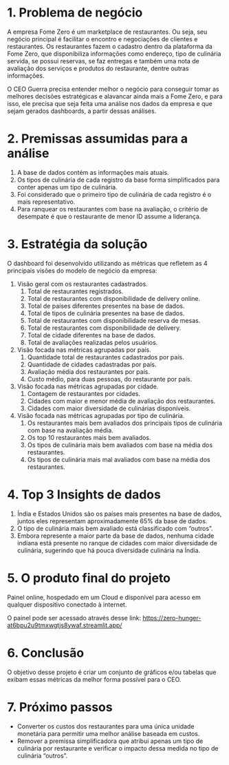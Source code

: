 # 1. Problema de negócio

A empresa Fome Zero é um marketplace de restaurantes. Ou seja, seu negócio principal é facilitar o encontro e negociações de clientes e restaurantes. Os restaurantes fazem o cadastro dentro da plataforma da Fome Zero, que disponibiliza informações como endereço, tipo de culinária servida, se possui reservas, se faz entregas e também uma nota de avaliação dos serviços e produtos do restaurante, dentre outras informações.

O CEO Guerra precisa entender melhor o negócio para conseguir tomar as melhores decisões estratégicas e alavancar ainda mais a Fome Zero, e para isso, ele precisa que seja feita uma análise nos dados da empresa e que sejam gerados dashboards, a partir dessas análises.

# 2. Premissas assumidas para a análise

1. A base de dados contém as informações mais atuais.
2. Os tipos de culinária de cada registro da base forma simplificados para conter apenas um tipo de culinária.
3. Foi considerado que o primeiro tipo de culinária de cada registro é o mais representativo.
4. Para ranquear os restaurantes com base na avaliação, o critério de  desempate é que o restaurante de menor ID assume a liderança.

# 3. Estratégia da solução

O dashboard foi desenvolvido utilizando as métricas que refletem as 4 principais visões do modelo de negócio da empresa:

1. Visão geral com os restaurantes cadastrados.
    1. Total de restaurantes registrados.
    2. Total de restaurantes com disponibilidade de delivery online.
    3. Total de países diferentes presentes na base de dados.
    4. Total de tipos de culinária presentes na base de dados.
    5. Total de restaurantes com disponibilidade reserva de mesas.
    6. Total de restaurantes com disponibilidade de delivery.
    7. Total de cidade diferentes na base de dados.
    8. Total de avaliações realizadas pelos usuários.
2. Visão focada nas métricas agrupadas por país.
    1. Quantidade total de restaurantes cadastrados por país.
    2. Quantidade de cidades cadastradas por país.
    3. Avaliação média dos restaurantes por país.
    4. Custo médio, para duas pessoas, do restaurante por país.
3. Visão focada nas métricas agrupadas por cidade.
    1. Contagem de restaurantes por cidades.
    2. Cidades com maior e menor média de avaliação dos restaurantes.
    3. Cidades com maior diversidade de culinárias disponíveis.
4. Visão focada nas métricas agrupadas por tipo de culinária.
    1. Os restaurantes mais bem avaliados dos principais tipos de culinária com base na avaliação média.
    2. Os top 10 restaurantes mais bem avaliados.
    3. Os tipos de culinária mais bem avaliados com base na média dos restaurantes.
    4. Os tipos de culinária mais mal avaliados com base na média dos restaurantes.

# 4. Top 3 Insights de dados

1. Índia e Estados Unidos são os países mais presentes na base de dados, juntos eles representam aproximadamente 65% da base de dados.
2. O tipo de culinária mais bem avaliado está classificado com “outros”.
3. Embora represente a maior parte da base de dados, nenhuma cidade indiana está presente no ranque de cidades com maior diversidade de culinária, sugerindo que há pouca diversidade culinária na Índia.

# 5. O produto final do projeto

Painel online, hospedado em um Cloud e disponível para acesso em qualquer dispositivo conectado à internet. 

O painel pode ser acessado através desse link: https://zero-hunger-at6bpu2u9tmxwgtjs8ywaf.streamlit.app/

# 6. Conclusão

O objetivo desse projeto é criar um conjunto de gráficos e/ou tabelas que exibam essas métricas da melhor forma possível para o CEO.

# 7. Próximo passos

- Converter os custos dos restaurantes para uma única unidade monetária para permitir uma melhor análise baseada em custos.
- Remover a premissa simplificadora que atribui apenas um tipo de culinária por restaurante e verificar o impacto dessa medida no tipo de culinária “outros”.
